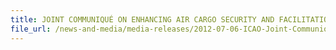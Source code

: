 ```yaml
---
title: JOINT COMMUNIQUÉ ON ENHANCING AIR CARGO SECURITY AND FACILITATION – SYNERGY THROUGH COOPERATION Singapore 6 July 2012 
file_url: /news-and-media/media-releases/2012-07-06-ICAO-Joint-Communique.pdf
---
```

